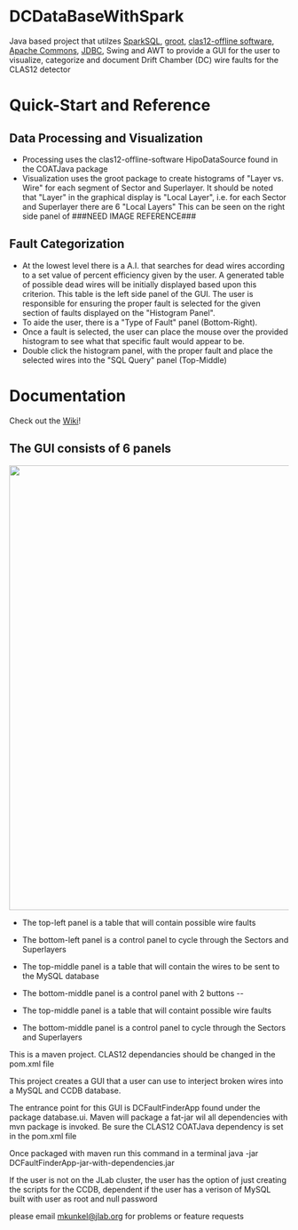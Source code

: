 # DCDataBaseWithSpark
Java based project that utilzes [SparkSQL](https://spark.apache.org/sql/), [groot](https://github.com/gavalian/groot/), [clas12-offline software](https://github.com/JeffersonLab/clas12-offline-software), [Apache Commons](https://commons.apache.org/), [JDBC](https://en.wikipedia.org/wiki/JDBC_driver), Swing and AWT to provide a GUI for the user to visualize, categorize and document Drift Chamber (DC) wire faults for the CLAS12 detector

# Quick-Start and Reference 

## Data Processing and Visualization
- Processing uses the clas12-offline-software HipoDataSource found in the COATJava package
- Visualization uses the groot package to create histograms of "Layer vs. Wire" for each segment of Sector and Superlayer. It should be noted that "Layer" in the graphical display is "Local Layer", i.e. for each Sector and Superlayer there are 6 "Local Layers" This can be seen on the right side panel of ###NEED IMAGE REFERENCE###

## Fault Categorization 
- At the lowest level there is a A.I. that searches for dead wires according to a set value of percent efficiency given by the user. A generated table of possible dead wires will be initially displayed based upon this criterion. This table is the left side panel of the GUI. 
The user is responsible for ensuring the proper fault is selected for the given section of faults displayed on the "Histogram Panel". 
- To aide the user, there is a "Type of Fault" panel (Bottom-Right). 
- Once a fault is selected, the user can place the mouse over the provided histogram to see what that specific fault would appear to be.
- Double click the histogram panel, with the proper fault and place the selected wires into the "SQL Query" panel (Top-Middle)

# Documentation
Check out the [Wiki](https://github.com/mckunkel/DCFaultFinder/wiki "DCFaultFinder Wiki")!

## The GUI consists of 6 panels
<img src="https://github.com/mckunkel/DCFaultFinder/blob/master/images/InitialStartUpLabeled.png" width="800">


- The top-left panel is a table that will contain possible wire faults
- The bottom-left panel is a control panel to cycle through the Sectors and Superlayers

- The top-middle panel is a table that will contain the wires to be sent to the MySQL database
- The bottom-middle panel is a control panel with 2 buttons
--

- The top-middle panel is a table that will containt possible wire faults
- The bottom-middle panel is a control panel to cycle through the Sectors and Superlayers




This is a maven project.
CLAS12 dependancies should be changed in the pom.xml file

This project creates a GUI that a user can use to interject broken wires into a MySQL and CCDB database.

The entrance point for this GUI is DCFaultFinderApp found under the package database.ui.
Maven will package a fat-jar wil all dependencies with mvn package is invoked. 
Be sure the CLAS12 COATJava dependency is set in the pom.xml file

Once packaged with maven
run this command in a terminal
java -jar DCFaultFinderApp-jar-with-dependencies.jar

If the user is not on the JLab cluster, the user has the option of just creating the scripts for the CCDB, dependent if the
user has a verison of MySQL built with user as root and null password

please email mkunkel@jlab.org for problems or feature requests


